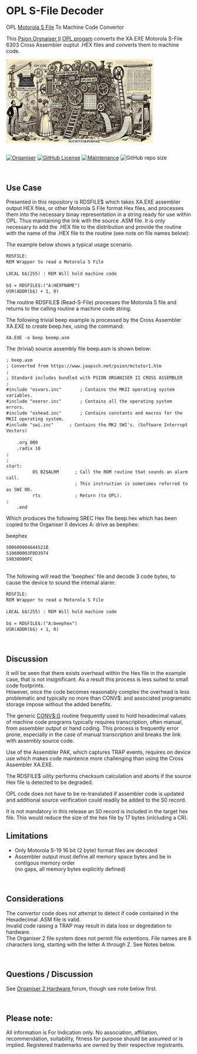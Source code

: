 # OPL S-File Decoder
OPL <a href="https://en.wikipedia.org/wiki/SREC_(file_format)">Motorola S File</a> To Machine Code Convertor

This <a href="https://en.wikipedia.org/wiki/Psion_Organiser">Psion Orgnaiser II</a> <a href="https://en.wikipedia.org/wiki/Open_Programming_Language">OPL progam</a> converts the XA.EXE Motorola S-File 6303 Cross Assembler ouptut .HEX files and converts them to machine code.

<div align="center">
  <div style="display: flex; align-items: flex-start;">
  <img src="https://github.com/nofitnessforpurpose/OPL-S-FILE-DECODER/blob/main/images/ReadSFile.png?raw=true" width="400px" alt="NotFitForPurpose Contraption 01. Image copyright (c) 20 December 2024 nofitnessforpurpose All Rights Reserved">
  </div>
</div>
<BR>

[![Organiser](https://img.shields.io/badge/gadget-Organiser_II-blueviolet.svg?%3D&style=flat-square)](https://en.wikipedia.org/wiki/Psion_Organiser)
[![GitHub License](https://img.shields.io/github/license/nofitnessforpurpose/OPL-S-FILE-DECODER?style=flat-square)](https://github.com/nofitnessforpurpose/TopSlotCase/blob/main/LICENSE)
[![Maintenance](https://img.shields.io/badge/maintained%3F-yes-green.svg?style=flat-square)](https://github.com/nofitnessforpurpose/TopSlotCase/graphs/commit-activity)
![GitHub repo size](https://img.shields.io/github/repo-size/nofitnessforpurpose/OPL-S-FILE-DECODER?style=flat-square)

<br>  

## Use Case
Presented in this repository is RDSFILE$ which takes XA.EXE assembler output HEX files, or other Motorola S File format Hex files, and processes them into the necessary binay 
representation in a string ready for use within OPL. Thus maintaining the link with the source .ASM file. It is only necessary to add the .HEX file to the distribution and provide 
the routine with the name of the .HEX file to the routine (see note on file names below):

The example below shows a typical usage scenario. 

```BASIC
RDSFILE:
REM Wrapper to read a Motorola S File

LOCAL b$(255) : REM Will hold machine code

b$ = RDSFILE$:("A:HEXFNAME")
USR(ADDR(b$) + 1, 0)
```

The routine RDSFILE$ (Read-S-File) processes the Motorola S file and returns to the calling routine a machine code string.

The following trivial beep example is processed by the Cross Assembler XA.EXE to create beep.hex, using the command:

```
XA.EXE -o beep beemp.asm
```

The (trivial) source assembly file beep.asm is shown below:

```
; beep.asm
; Converted from https://www.jaapsch.net/psion/mctutor1.htm
;
; Standard includes bundled with PSION ORGANISER II CROSS ASSEMBLER
;
#include "osvars.inc"		; Contains the MKII operating system variables.
#include "oseror.inc"		; Contains all the operating system errors.
#include "oshead.inc"		; Contains constants and macros for the MKII operating system.
#include "swi.inc"		; Contains the MK2 SWI's. (Software Interrupt Vectors)

	.org 000  
	.radix 10  
;  
;  
start:  
          OS BZ$ALRM      ; Call the ROM routine that sounds an alarm call.  
                          ; This instruction is sometimes referred to as SWI 0D.  
          rts             ; Return (to OPL).  
;  
	.end  
```

Which produces the following SREC Hex file beep.hex which has been copied to the Organiser II devices A: drive as beephex:

beephex

```
S00600004844521B  
S10600003F0D3974  
S9030000FC  
```

<BR>
The following will read the 'beephex' file and decode 3 code bytes, to cause the device to sound the internal alarm:

```BASIC
RDSFILE:
REM Wrapper to read a Motorola S File

LOCAL b$(255) : REM Will hold machine code

b$ = RDSFILE$:("A:beephex")
USR(ADDR(b$) + 1, 0)
```

<BR>

## Discussion  
It will be seen that there exists overhead within the Hex file in the example case, that is not insignificant. As a result this process is less suited to small code footprints.  
However, once the code becomes reasonably complex the overhead is less problematic and typically no more than CONV$: and associated programatic storage impose without the added benefits.

The generic <a href="https://www.jaapsch.net/psion/mctutor1.htm">CONV$:()</a> routine frequently used to hold hexadecimal values of machine code programs typically requires transcription, often manual, from assembler output or hand coding.
This process is frequently error prone, especially in the case of manual transcription and breaks the link with assembly source code.

Use of the Assembler PAK, which captures TRAP events, requires on device use which makes code maintence more challenging than using the Cross Assembler XA.EXE.

The RDSFILE$ uility performs checksum calculation and aborts if the source Hex file is detected to be degraded.

OPL code does not have to be re-translated if assembler code is updated and additional source verification could readily be added to the S0 record.

It is not mandatory in this release an S0 record is included in the target hex file. This would reduce the size of the hex file by 17 bytes (inlcluding a CR).
<BR>

## Limitations  
- Only Motorola S-19 16 bit (2 byte) format files are decoded  
- Assembler output must define all memory space bytes and be in contigous memory order  
  (no gaps, all memory bytes explicitly defined)

<BR>

## Considerations
The convertor code does not attempt to detect if code contained in the Hexadecimal .ASM file is valid.  
Invalid code raising a TRAP may result in data loss or degredation to hardware.  
The Organiser 2 file system does not permit file extentions. File names are 8 characters long, starting with the letter A through Z.
See Notes below.  

<BR>

## Questions / Discussion
See <a target="_blank" rel="noopener noreferrer" href="https://www.organiser2.com/"> Organiser 2 Hardware </a> forum, though see note below first.


<BR>

## Please note:  
All information is For Indication only.
No association, affiliation, recommendation, suitability, fitness for purpose should be assumed or is implied.
Registered trademarks are owned by their respective registrants.
